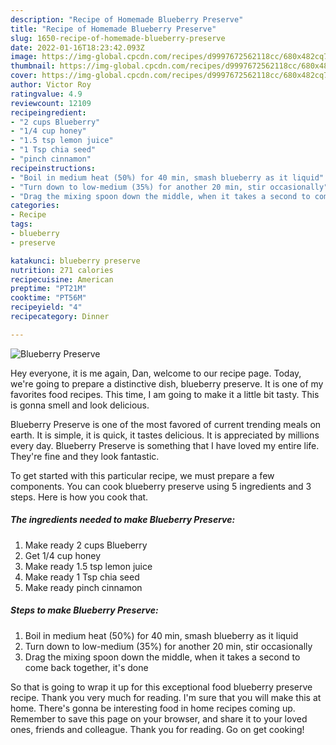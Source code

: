 ```yaml
---
description: "Recipe of Homemade Blueberry Preserve"
title: "Recipe of Homemade Blueberry Preserve"
slug: 1650-recipe-of-homemade-blueberry-preserve
date: 2022-01-16T18:23:42.093Z
image: https://img-global.cpcdn.com/recipes/d9997672562118cc/680x482cq70/blueberry-preserve-recipe-main-photo.jpg
thumbnail: https://img-global.cpcdn.com/recipes/d9997672562118cc/680x482cq70/blueberry-preserve-recipe-main-photo.jpg
cover: https://img-global.cpcdn.com/recipes/d9997672562118cc/680x482cq70/blueberry-preserve-recipe-main-photo.jpg
author: Victor Roy
ratingvalue: 4.9
reviewcount: 12109
recipeingredient:
- "2 cups Blueberry"
- "1/4 cup honey"
- "1.5 tsp lemon juice"
- "1 Tsp chia seed"
- "pinch cinnamon"
recipeinstructions:
- "Boil in medium heat (50%) for 40 min, smash blueberry as it liquid"
- "Turn down to low-medium (35%) for another 20 min, stir occasionally"
- "Drag the mixing spoon down the middle, when it takes a second to come back together, it&#39;s done"
categories:
- Recipe
tags:
- blueberry
- preserve

katakunci: blueberry preserve 
nutrition: 271 calories
recipecuisine: American
preptime: "PT21M"
cooktime: "PT56M"
recipeyield: "4"
recipecategory: Dinner

---
```



![Blueberry Preserve](https://img-global.cpcdn.com/recipes/d9997672562118cc/680x482cq70/blueberry-preserve-recipe-main-photo.jpg)

Hey everyone, it is me again, Dan, welcome to our recipe page. Today, we're going to prepare a distinctive dish, blueberry preserve. It is one of my favorites food recipes. This time, I am going to make it a little bit tasty. This is gonna smell and look delicious.

Blueberry Preserve is one of the most favored of current trending meals on earth. It is simple, it is quick, it tastes delicious. It is appreciated by millions every day. Blueberry Preserve is something that I have loved my entire life. They're fine and they look fantastic.




To get started with this particular recipe, we must prepare a few components. You can cook blueberry preserve using 5 ingredients and 3 steps. Here is how you cook that.

<!--inarticleads1-->

##### The ingredients needed to make Blueberry Preserve:

1. Make ready 2 cups Blueberry
1. Get 1/4 cup honey
1. Make ready 1.5 tsp lemon juice
1. Make ready 1 Tsp chia seed
1. Make ready pinch cinnamon




<!--inarticleads2-->

##### Steps to make Blueberry Preserve:

1. Boil in medium heat (50%) for 40 min, smash blueberry as it liquid
1. Turn down to low-medium (35%) for another 20 min, stir occasionally
1. Drag the mixing spoon down the middle, when it takes a second to come back together, it&#39;s done




So that is going to wrap it up for this exceptional food blueberry preserve recipe. Thank you very much for reading. I'm sure that you will make this at home. There's gonna be interesting food in home recipes coming up. Remember to save this page on your browser, and share it to your loved ones, friends and colleague. Thank you for reading. Go on get cooking!
